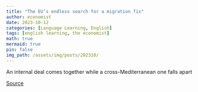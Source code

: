 ```yaml
---
title: "The EU’s endless search for a migration fix"
author: economist
date: 2023-10-12
categories: [Language Learning, English]
tags: [english learning, the economist]
math: true
mermaid: true
pin: false
img_path: /assets/img/posts/202310/
---
```



An internal deal comes together while a cross-Mediterranean one falls apart




[Source](https://www.economist.com/europe/2023/10/12/the-eus-endless-search-for-a-migration-fix)
